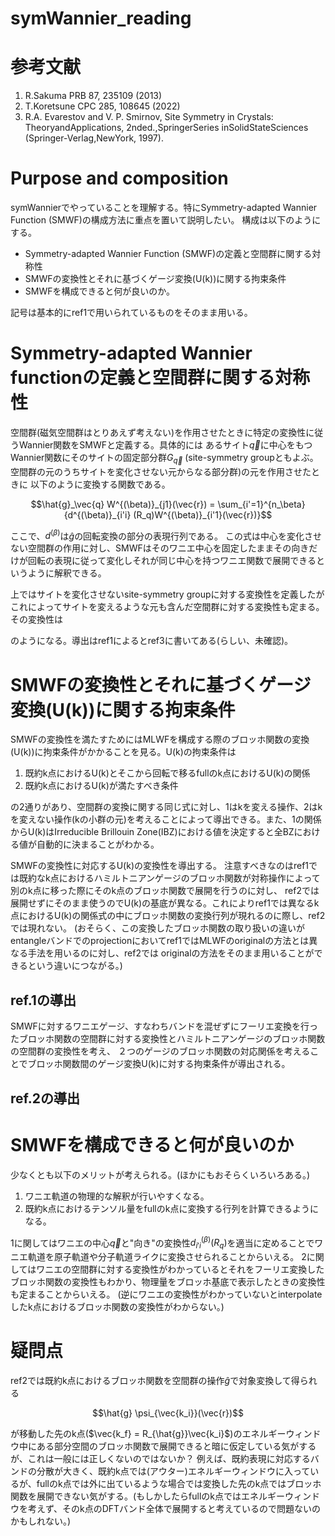 # symWannier_reading
# 参考文献
1. R.Sakuma PRB 87, 235109 (2013)
2. T.Koretsune CPC 285, 108645 (2022)
3. R.A. Evarestov and V. P. Smirnov, Site Symmetry in Crystals: TheoryandApplications, 2nded.,SpringerSeries inSolidStateSciences (Springer-Verlag,NewYork, 1997).
# Purpose and composition
symWannierでやっていることを理解する。特にSymmetry-adapted Wannier Function (SMWF)の構成方法に重点を置いて説明したい。
構成は以下のようにする。
- Symmetry-adapted Wannier Function (SMWF)の定義と空間群に関する対称性
- SMWFの変換性とそれに基づくゲージ変換(U(k))に関する拘束条件
- SMWFを構成できると何が良いのか。
  
記号は基本的にref1で用いられているものをそのまま用いる。
# Symmetry-adapted Wannier functionの定義と空間群に関する対称性
空間群(磁気空間群はとりあえず考えない)を作用させたときに特定の変換性に従うWannier関数をSMWFと定義する。具体的には
あるサイト$`\vec{q}`$に中心をもつWannier関数にそのサイトの固定部分群$`G_\vec{q}`$ (site-symmetry groupともよぶ。空間群の元のうちサイトを変化させない元からなる部分群)の元を作用させたときに
以下のように変換する関数である。
```math
\hat{g}_\vec{q} W^{(\beta)}_{j1}(\vec{r}) = \sum_{i'=1}^{n_\beta}{d^{(\beta)}_{i'i} (R_q)W^{(\beta)}_{i'1}(\vec{r})}
```
ここで、$`d^{(\beta)}`$は$`\hat{g}`$の回転変換の部分の表現行列である。
この式は中心を変化させない空間群の作用に対し、SMWFはそのワニエ中心を固定したままその向きだけが回転の表現に従って変化しそれが同じ中心を持つワニエ関数で展開できるというように解釈できる。

上ではサイトを変化させないsite-symmetry groupに対する変換性を定義したがこれによってサイトを変えるような元も含んだ空間群に対する変換性も定まる。その変換性は

のようになる。導出はref1によるとref3に書いてある(らしい、未確認)。
#  SMWFの変換性とそれに基づくゲージ変換(U(k))に関する拘束条件
SMWFの変換性を満たすためにはMLWFを構成する際のブロッホ関数の変換(U(k))に拘束条件がかかることを見る。U(k)の拘束条件は
1. 既約k点におけるU(k)とそこから回転で移るfullのk点におけるU(k)の関係
2. 既約k点におけるU(k)が満たすべき条件
   
の2通りがあり、空間群の変換に関する同じ式に対し、1はkを変える操作、2はkを変えない操作(kの小群の元)を考えることによって導出できる。また、1の関係からU(k)はIrreducible Brillouin Zone(IBZ)における値を決定すると全BZにおける値が自動的に決まることがわかる。

SMWFの変換性に対応するU(k)の変換性を導出する。
注意すべきなのはref1では既約なk点におけるハミルトニアンゲージのブロッホ関数が対称操作によって別のk点に移った際にそのk点のブロッホ関数で展開を行うのに対し、
ref2では展開せずにそのまま使うのでU(k)の基底が異なる。これによりref1では異なるk点におけるU(k)の関係式の中にブロッホ関数の変換行列が現れるのに際し、ref2では現れない。
(おそらく、この変換したブロッホ関数の取り扱いの違いがentangleバンドでのprojectionにおいてref1ではMLWFのoriginalの方法とは異なる手法を用いるのに対し、ref2では
originalの方法をそのまま用いることができるという違いにつながる。)
## ref.1の導出
SMWFに対するワニエゲージ、すなわちバンドを混ぜずにフーリエ変換を行ったブロッホ関数の空間群に対する変換性とハミルトニアンゲージのブロッホ関数の空間群の変換性を考え、
２つのゲージのブロッホ関数の対応関係を考えることでブロッホ関数間のゲージ変換U(k)に対する拘束条件が導出される。

## ref.2の導出

# SMWFを構成できると何が良いのか
少なくとも以下のメリットが考えられる。(ほかにもおそらくいろいろある。)
1. ワニエ軌道の物理的な解釈が行いやすくなる。
2. 既約k点におけるテンソル量をfullのk点に変換する行列を計算できるようになる。

1に関してはワニエの中心$`\vec{q}`$と"向き"の変換性$`d^{(\beta)}_{i'i} (R_q)`$を適当に定めることでワニエ軌道を原子軌道や分子軌道ライクに変換させられることからいえる。
2に関してはワニエの空間群に対する変換性がわかっているとそれをフーリエ変換したブロッホ関数の変換性もわかり、物理量をブロッホ基底で表示したときの変換性も定まることからいえる。
(逆にワニエの変換性がわかっていないとinterpolateしたk点におけるブロッホ関数の変換性がわからない。)
# 疑問点
ref2では既約k点におけるブロッホ関数を空間群の操作$\hat{g}$で対象変換して得られる
```math
\hat{g} \psi_{\vec{k_i}}(\vec{r})
```
が移動した先のk点($\vec{k_f} = R_{\hat{g}}\vec{k_i}$)のエネルギーウィンドウ中にある部分空間のブロッホ関数で展開できると暗に仮定している気がするが、これは一般には正しくないのではないか？
例えば、既約表現に対応するバンドの分散が大きく、既約k点では(アウター)エネルギーウィンドウに入っているが、fullのk点では外に出ているような場合では変換した先のk点ではブロッホ関数を展開できない気がする。(もしかしたらfullのk点ではエネルギーウィンドウを考えず、そのk点のDFTバンド全体で展開すると考えているので問題ないのかもしれない。)
